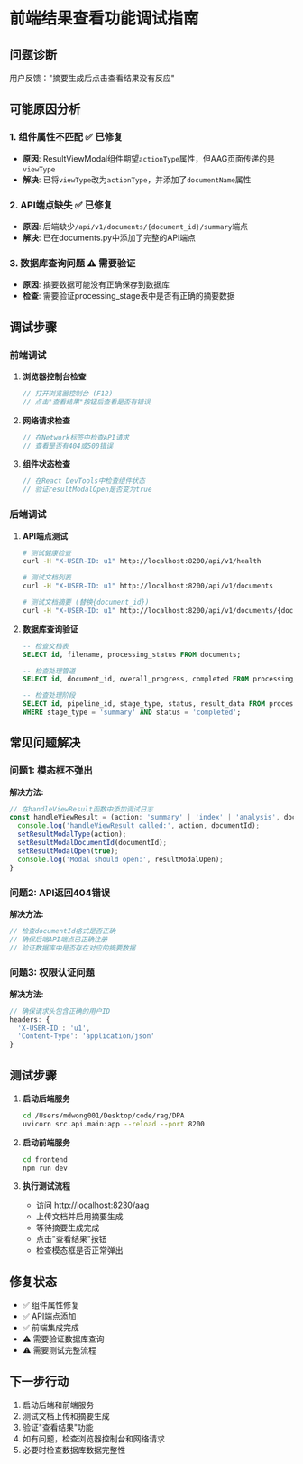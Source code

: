 # 前端结果查看功能调试指南

## 问题诊断

用户反馈："摘要生成后点击查看结果没有反应"

## 可能原因分析

### 1. 组件属性不匹配 ✅ 已修复
- **原因**: ResultViewModal组件期望`actionType`属性，但AAG页面传递的是`viewType`
- **解决**: 已将`viewType`改为`actionType`，并添加了`documentName`属性

### 2. API端点缺失 ✅ 已修复
- **原因**: 后端缺少`/api/v1/documents/{document_id}/summary`端点
- **解决**: 已在documents.py中添加了完整的API端点

### 3. 数据库查询问题 ⚠️ 需要验证
- **原因**: 摘要数据可能没有正确保存到数据库
- **检查**: 需要验证processing_stage表中是否有正确的摘要数据

## 调试步骤

### 前端调试

1. **浏览器控制台检查**
   ```javascript
   // 打开浏览器控制台 (F12)
   // 点击"查看结果"按钮后查看是否有错误
   ```

2. **网络请求检查**
   ```javascript
   // 在Network标签中检查API请求
   // 查看是否有404或500错误
   ```

3. **组件状态检查**
   ```javascript
   // 在React DevTools中检查组件状态
   // 验证resultModalOpen是否变为true
   ```

### 后端调试

1. **API端点测试**
   ```bash
   # 测试健康检查
   curl -H "X-USER-ID: u1" http://localhost:8200/api/v1/health
   
   # 测试文档列表
   curl -H "X-USER-ID: u1" http://localhost:8200/api/v1/documents
   
   # 测试文档摘要 (替换{document_id})
   curl -H "X-USER-ID: u1" http://localhost:8200/api/v1/documents/{document_id}/summary
   ```

2. **数据库查询验证**
   ```sql
   -- 检查文档表
   SELECT id, filename, processing_status FROM documents;
   
   -- 检查处理管道
   SELECT id, document_id, overall_progress, completed FROM processing_pipelines;
   
   -- 检查处理阶段
   SELECT id, pipeline_id, stage_type, status, result_data FROM processing_stages 
   WHERE stage_type = 'summary' AND status = 'completed';
   ```

## 常见问题解决

### 问题1: 模态框不弹出
**解决方法:**
```typescript
// 在handleViewResult函数中添加调试日志
const handleViewResult = (action: 'summary' | 'index' | 'analysis', documentId: string) => {
  console.log('handleViewResult called:', action, documentId);
  setResultModalType(action);
  setResultModalDocumentId(documentId);
  setResultModalOpen(true);
  console.log('Modal should open:', resultModalOpen);
}
```

### 问题2: API返回404错误
**解决方法:**
```typescript
// 检查documentId格式是否正确
// 确保后端API端点已正确注册
// 验证数据库中是否存在对应的摘要数据
```

### 问题3: 权限认证问题
**解决方法:**
```typescript
// 确保请求头包含正确的用户ID
headers: {
  'X-USER-ID': 'u1',
  'Content-Type': 'application/json'
}
```

## 测试步骤

1. **启动后端服务**
   ```bash
   cd /Users/mdwong001/Desktop/code/rag/DPA
   uvicorn src.api.main:app --reload --port 8200
   ```

2. **启动前端服务**
   ```bash
   cd frontend
   npm run dev
   ```

3. **执行测试流程**
   - 访问 http://localhost:8230/aag
   - 上传文档并启用摘要生成
   - 等待摘要生成完成
   - 点击"查看结果"按钮
   - 检查模态框是否正常弹出

## 修复状态

- ✅ 组件属性修复
- ✅ API端点添加
- ✅ 前端集成完成
- ⚠️ 需要验证数据库查询
- ⚠️ 需要测试完整流程

## 下一步行动

1. 启动后端和前端服务
2. 测试文档上传和摘要生成
3. 验证"查看结果"功能
4. 如有问题，检查浏览器控制台和网络请求
5. 必要时检查数据库数据完整性